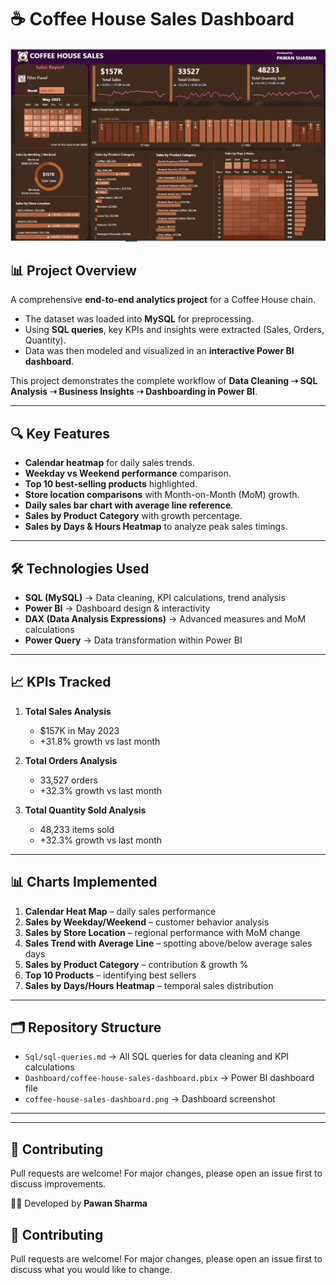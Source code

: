 # ☕ Coffee House Sales Dashboard

![Dashboard Screenshot](coffee-house-sales-dashboard.png)

## 📊 Project Overview
A comprehensive **end-to-end analytics project** for a Coffee House chain.  

- The dataset was loaded into **MySQL** for preprocessing.  
- Using **SQL queries**, key KPIs and insights were extracted (Sales, Orders, Quantity).  
- Data was then modeled and visualized in an **interactive Power BI dashboard**.  

This project demonstrates the complete workflow of **Data Cleaning ➝ SQL Analysis ➝ Business Insights ➝ Dashboarding in Power BI**.

---

## 🔍 Key Features
- **Calendar heatmap** for daily sales trends.  
- **Weekday vs Weekend performance** comparison.  
- **Top 10 best-selling products** highlighted.  
- **Store location comparisons** with Month-on-Month (MoM) growth.  
- **Daily sales bar chart with average line reference**.  
- **Sales by Product Category** with growth percentage.  
- **Sales by Days & Hours Heatmap** to analyze peak sales timings.  

---

## 🛠️ Technologies Used
- **SQL (MySQL)** → Data cleaning, KPI calculations, trend analysis  
- **Power BI** → Dashboard design & interactivity  
- **DAX (Data Analysis Expressions)** → Advanced measures and MoM calculations  
- **Power Query** → Data transformation within Power BI  

---

## 📈 KPIs Tracked
1. **Total Sales Analysis**  
   - $157K in May 2023  
   - +31.8% growth vs last month  

2. **Total Orders Analysis**  
   - 33,527 orders  
   - +32.3% growth vs last month  

3. **Total Quantity Sold Analysis**  
   - 48,233 items sold  
   - +32.3% growth vs last month  

---

## 📊 Charts Implemented
1. **Calendar Heat Map** – daily sales performance  
2. **Sales by Weekday/Weekend** – customer behavior analysis  
3. **Sales by Store Location** – regional performance with MoM change  
4. **Sales Trend with Average Line** – spotting above/below average sales days  
5. **Sales by Product Category** – contribution & growth %  
6. **Top 10 Products** – identifying best sellers  
7. **Sales by Days/Hours Heatmap** – temporal sales distribution  

---

## 🗂️ Repository Structure
- `Sql/sql-queries.md` → All SQL queries for data cleaning and KPI calculations  
- `Dashboard/coffee-house-sales-dashboard.pbix` → Power BI dashboard file  
- `coffee-house-sales-dashboard.png` → Dashboard screenshot  

---


---

## 🤝 Contributing
Pull requests are welcome! For major changes, please open an issue first to discuss improvements.

👨‍💻 Developed by **Pawan Sharma**


## 🤝 Contributing
Pull requests are welcome! For major changes, please open an issue first to discuss what you would like to change.  
